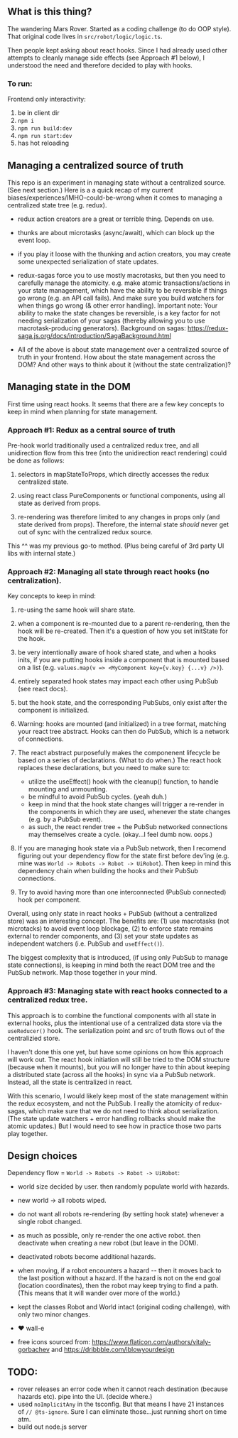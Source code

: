 ## What is this thing?

The wandering Mars Rover. Started as a coding challenge (to do OOP style). That original code lives in `src/robot/logic/logic.ts`.

Then people kept asking about react hooks. Since I had already used other attempts to cleanly manage side effects (see Approach #1 below), I understood the need and therefore decided to play with hooks.

### To run:

Frontend only interactivity:
1. be in client dir
2. `npm i`
3. `npm run build:dev`
4. `npm run start:dev`
5. has hot reloading


## Managing a centralized source of truth

This repo is an experiment in managing state without a centralized source. (See next section.) Here is a a quick recap of my current biases/experiences/IMHO-could-be-wrong when it comes to managing a centralized state tree (e.g. redux).

* redux action creators are a great or terrible thing. Depends on use.

* thunks are about microtasks (async/await), which can block up the event loop.

* if you play it loose with the thunking and action creators, you may create some unexpected serialization of state updates.

* redux-sagas force you to use mostly macrotasks, but then you need to carefully manage the atomicity. e.g. make atomic transactions/actions in your state management, which have the ability to be reversible if things go wrong (e.g. an API call fails). And make sure you build watchers for when things go wrong (& other error handling). Important note: Your ability to make the state changes be reversible, is a key factor for not needing serialization of your sagas (thereby allowing you to use macrotask-producing generators). Background on sagas: https://redux-saga.js.org/docs/introduction/SagaBackground.html

* All of the above is about state management over a centralized source of truth in your frontend. How about the state management across the DOM? And other ways to think about it (without the state centralization)?


## Managing state in the DOM

First time using react hooks. It seems that there are a few key concepts to keep in mind when planning for state management.

### Approach #1: Redux as a central source of truth

Pre-hook world traditionally used a centralized redux tree, and all unidirection flow from this tree (into the unidirection react rendering) could be done as follows:

1. selectors in mapStateToProps, which directly accesses the redux centralized state.

2. using react class PureComponents or functional components, using all state as derived from props.

3. re-rendering was therefore limited to any changes in props only (and state derived from props). Therefore, the internal state *should* never get out of sync with the centralized redux source.

This ^^ was my previous go-to method. (Plus being careful of 3rd party UI libs with internal state.)


### Approach #2: Managing all state through react hooks (no centralization).

Key concepts to keep in mind:

1. re-using the same hook will share state.

2. when a component is re-mounted due to a parent re-rendering, then the hook will be re-created. Then it's a question of how you set initState for the hook.

3. be very intentionally aware of hook shared state, and when a hooks inits, if you are putting hooks inside a component that is mounted based on a list (e.g. `values.map(v => <MyComponent key={v.key} {...v} />)`).

4. entirely separated hook states may impact each other using PubSub (see react docs).

5. but the hook state, and the corresponding PubSubs, only exist after the component is initialized.

6. Warning: hooks are mounted (and initialized) in a tree format, matching your react tree abstract. Hooks can then do PubSub, which is a network of connections.

7. The react abstract purposefully makes the componenent lifecycle be based on a series of declarations. (What to do when.) The react hook replaces these declarations, but you need to make sure to:
    * utilize the useEffect() hook with the cleanup() function, to handle mounting and unmounting.
    * be mindful to avoid PubSub cycles. (yeah duh.)
    * keep in mind that the hook state changes will trigger a re-render in the components in which they are used, whenever the state changes (e.g. by a PubSub event).
    * as such, the react render tree + the PubSub networked connections may themselves create a cycle. (okay...I feel dumb now. oops.)

8. If you are managing hook state via a PubSub network, then I recomend figuring out your dependency flow for the state first before dev'ing (e.g. mine was `World -> Robots -> Robot -> UiRobot`). Then keep in mind this dependency chain when building the hooks and their PubSub connections.

9. Try to avoid having more than one interconnected (PubSub connected) hook per component.

Overall, using only state in react hooks + PubSub (without a centralized store) was an interesting concept. The benefits are: (1) use macrotasks (not microtacks) to avoid event loop blockage, (2) to enforce state remains external to render components, and (3) set your state updates as independent watchers (i.e. PubSub and `useEffect()`).

The biggest complexity that is introduced, (if using only PubSub to manage state connections), is keeping in mind both the react DOM tree and the PubSub network. Map those together in your mind.


### Approach #3: Managing state with react hooks connected to a centralized redux tree.

This approach is to combine the functional components with all state in external hooks, plus the intentional use of a centralized data store via the `useReducer()` hook. The serialization point and src of truth flows out of the centralizied store.

I haven't done this one yet, but have some opinions on how this approach will work out. The react hook initiation will still be tried to the DOM structure (because when it mounts), but you will no longer have to thin about keeping a distributed state (across all the hooks) in sync via a PubSub network. Instead, all the state is centralized in react.

With this scenario, I would likely keep most of the state management within the redux ecosystem, and not the PubSub. I really the atomicity of redux-sagas, which make sure that we do not need to think about serialization. (The state update watchers + error handling rollbacks should make the atomic updates.) But I would need to see how in practice those two parts play together.


## Design choices

Dependency flow = `World -> Robots -> Robot -> UiRobot`:

* world size decided by user. then randomly populate world with hazards.

* new world -> all robots wiped.

* do not want all robots re-rendering (by setting hook state) whenever a single robot changed.

* as much as possible, only re-render the one active robot. then deactivate when creating a new robot (but leave in the DOM).

* deactivated robots become additional hazards.

* when moving, if a robot encounters a hazard -- then it moves back to the last position without a hazard. If the hazard is not on the end goal (location coordinates), then the robot may keep trying to find a path. (This means that it will wander over more of the world.)

* kept the classes Robot and World intact (original coding challenge), with only two minor changes.

* &#9829; wall-e

* free icons sourced from: https://www.flaticon.com/authors/vitaly-gorbachev and https://dribbble.com/iblowyourdesign 


## TODO:
* rover releases an error code when it cannot reach destination (because hazards etc). pipe into the UI. (decide where.)
* used `noImplicitAny` in the tsconfig. But that means I have 21 instances of `// @ts-ignore`. Sure I can eliminate those...just running short on time atm.
* build out node.js server


